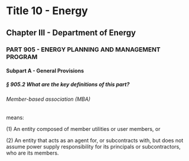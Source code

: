 
# Title 10 - Energy
## Chapter III - Department of Energy
### PART 905 - ENERGY PLANNING AND MANAGEMENT PROGRAM
#### Subpart A - General Provisions
##### § 905.2 What are the key definitions of this part?
###### Member-based association (MBA)

means:

(1) An entity composed of member utilities or user members, or

(2) An entity that acts as an agent for, or subcontracts with, but does not assume power supply responsibility for its principals or subcontractors, who are its members.
